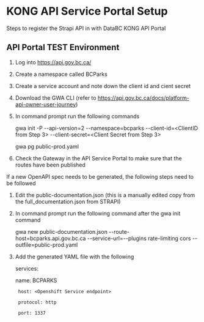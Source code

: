 # KONG API Service Portal Setup

Steps to register the Strapi API in with DataBC KONG API Portal

## API Portal TEST Environment
1. Log into https://api.gov.bc.ca/
2. Create a namespace called BCParks
3. Create a service account and note down the client id and cient secret
4. Download the GWA CLI (refer to https://api.gov.bc.ca/docs/platform-api-owner-user-journey)
5. In command prompt run the following commands

    gwa init -P --api-version=2 --namespace=bcparks --client-id=<ClientID from Step 3> --client-secret=<Client Secret from Step 3>
    
    gwa pg public-prod.yaml

6. Check the Gateway in the API Service Portal to make sure that the routes have been published

If a new OpenAPI spec needs to be generated, the following steps need to be followed
1. Edit the public-documentation.json (this is a manually edited copy from the full_documentation.json from STRAPI)
2. In command prompt run the following command after the gwa init command

    gwa new public-documentation.json --route-host=bcparks.api.gov.bc.ca --service-url=<Openshift Service endpoint>--plugins rate-limiting cors  --outfile=public-prod.yaml
3. Add the generated YAML file with the following
    
    services:
    
      name: BCPARKS
    
        host: <Openshift Service endpoint>
    
        protocol: http
    
        port: 1337
